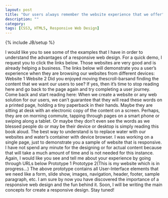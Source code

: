 ```yaml
---
layout: post
title: "Our users always remember the website experience that we offer"
description: ""
category: 
tags: [CSS3, HTML5, Responsive Web Design]
---
```

{% include JB/setup %}

I would like you to see some of the examples that I have in order to understand the advantages of a responsive web design. For a quick demo, I request you to click the links below. Those websites are very good and is already helping a business. The links below will demonstrate you a user’s experience when they are browsing our websites from different devices: Website 1 Website 2 Did you enjoyed moving thescroll-barsand finding the content that we want our users to see? If yes, then it’s time to stop reading here and go back to the page again and try completing a user journey. Come back and start reading here: When we create a website or any web solution for our users, we can’t guarantee that they will read these words on a printed page, holding a tiny paperback in their hands. Maybe they are sitting at desk with an electronic copy of the content on a screen. Perhaps, they are on morning commute, tapping through pages on a smart phone or swiping along a tablet. Or maybe they don’t even see the words as we blessed people do or may be their device or desktop is simply reading this book aloud. The best way to understand is to replace water with our websites and water’s container with device browser. I was working on a single page, just to demonstrate you a sample of website that is responsive. I have not spend any minute for the designing or for actual content because that will take a much amount of time and is not needed for this instance. Again, I would like you see and tell me about your experience by going through URLs below Prototype 1 Prototype 2(This is my website which is in progress…) The above prototype contains all User-Interface elements that we need like a form, slide show, images, navigation, header, footer, sample paragraph, etc. I am sure by now you have discovered the importance of a responsive web design and the fun behind it. Soon, I will be writing the main concepts for create a responsive design. Stay tuned!
